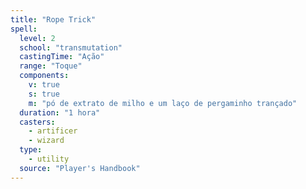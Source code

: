 ```yaml
---
title: "Rope Trick"
spell:
  level: 2
  school: "transmutation"
  castingTime: "Ação"
  range: "Toque"
  components:
    v: true
    s: true
    m: "pó de extrato de milho e um laço de pergaminho trançado"
  duration: "1 hora"
  casters:
    - artificer
    - wizard
  type:
    - utility
  source: "Player's Handbook"
---
```

